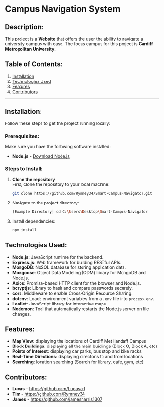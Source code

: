 # Campus Navigation System

## Description:
This project is a **Website** that offers the user the ability to navigate a university campus with ease. The focus campus for this project is **Cardiff Metropolitan University**.

## Table of Contents:
1. [Installation](#installation)
2. [Technologies Used](#technologies-used)
3. [Features](#features)
4. [Contributors](#contributors)

---

## Installation:
Follow these steps to get the project running locally:

### Prerequisites:
Make sure you have the following software installed:
- **Node.js** - [Download Node.js](https://nodejs.org/)

### Steps to Install:
1. **Clone the repository**  
   First, clone the repository to your local machine:

   ```bash
   git clone https://github.com/Rymney34/Smart-Campus-Navigator.git

2. Navigate to the project directory:
   ```bash
   [Example Directory] cd C:\Users\Desktop\Smart-Campus-Navigator

3. Install dependencies:
   ```bash
   npm install

## Technologies Used:
- **Node.js**: JavaScript runtime for the backend.
- **Express.js**: Web framework for building RESTful APIs.
- **MongoDB**: NoSQL database for storing application data.
- **Mongoose**: Object Data Modeling (ODM) library for MongoDB and Node.js.
- **Axios**: Promise-based HTTP client for the browser and Node.js.
- **bcryptjs**: Library to hash and compare passwords securely.
- **cors**: Middleware to enable Cross-Origin Resource Sharing.
- **dotenv**: Loads environment variables from a `.env` file into `process.env`.
- **Leaflet**: JavaScript library for interactive maps.
- **Nodemon**: Tool that automatically restarts the Node.js server on file changes.


## Features:
- **Map View**: displaying the locations of Cardiff Met llandaff Campus
- **Block Buildings**: displaying all the main buidlings (Block O, Block A, etc)
- **Points of Interest**: displaying car parks, bus stop and bike racks
- **Real-Time Directions**: displaying directons to and from locations
- **Searching**: location searching (Search for library, cafe, gym, etc)

## Contributors:
- **Lucas** - https://github.com/Lucasarl
- **Tim** - https://github.com/Rymney34
- **James** - https://github.com/jamesharris1307
